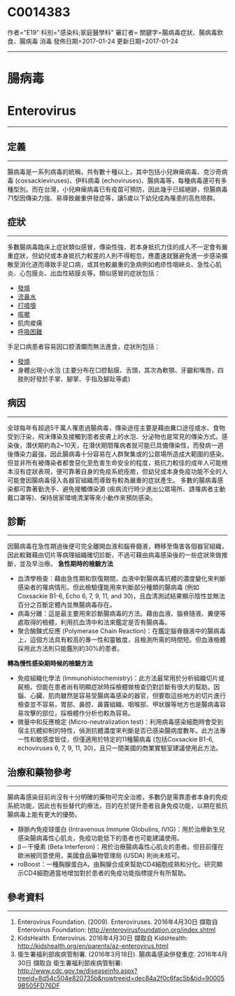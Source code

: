 # C0014383
作者="E19"
科別="感染科;家庭醫學科"
審訂者=
關鍵字=腸病毒症狀、腸病毒飲食、腸病毒 消毒
發佈日期=2017-01-24
更新日期=2017-01-24

----------
# 腸病毒
# Enterovirus
----------
## 定義
----------

腸病毒是一系列病毒的統稱，共有數十種以上，其中包括小兒麻痺病毒、克沙奇病毒 (coxsackieviruses)、伊科病毒 (echoviruses)、腸病毒等，每種病毒還可有多種型別。而在台灣，小兒麻痺病毒已有疫苗可預防，因此幾乎已經絕跡，但腸病毒71型因傳染力強、易導致嚴重併發症等，讓5歲以下幼兒成為罹患的高危險群。 

## 症狀
----------

多數腸病毒臨床上症狀類似感冒，傳染性強，若本身抵抗力佳的成人不一定會有嚴重症狀，但幼兒或本身抵抗力較差的人則不得輕忽，應盡速就醫避免進一步感染擴散至消化道而導致手足口病，或其他較嚴重的急病例如疱疹性咽峽炎、急性心肌炎、心包膜炎、出血性結膜炎等。類似感冒的症狀包括：

- [發燒](C0015967)
- [流鼻水](C0240557)
- [打噴嚏](C0037383)
- [咳嗽](C0010200)
- 肌肉痠痛
- [呼吸困難](C0013404)

手足口病患者容易因口腔潰爛而無法進食，症狀則包括：

- [發燒](C0015967)
- 身體出現小水泡 (主要分布在口腔黏膜、舌頭，其次為軟顎、牙齦和嘴唇，四肢則好發於手掌、腳掌、手指及腳趾等處)  
## 病因
----------

全球每年有超過5千萬人罹患過腸病毒，傳染途徑主要是藉由糞口途徑或水、食物受到汙染，飛沫傳染及接觸到患者皮膚上的水泡、分泌物也是常見的傳染方式。感染後，潛伏期約為2~10天，在潛伏期間罹病者就可能已具備傳染性，而發病一週後傳染力最強，因此腸病毒十分容易在人群聚集或的公眾場所造成大範圍的感染。 
但並非所有被傳染者都會惡化至危害生命安全的程度，抵抗力較佳的成年人可能根本沒有症狀表現，便可靠著自身的免疫系統痊癒，但幼兒或本身免疫功能不全的人可能會因腸病毒侵入各器官組織而導致有較為嚴重的症狀產生。
多數的腸病毒感染都可靠著勤洗手、避免接觸傳染源 (疾病流行時少進出公眾場所、請罹病者主動戴口罩等)、保持居家環境清潔等來小動作來預防感染。

## 診斷
----------

因腸病毒在急性期過後便可完全離開血液和腦脊髓液，轉移至傷害各個器官組織，因此較難藉由切片等病理組織確切診斷，不過可藉由病毒感染後的一些症狀來做推斷，並及早治療。
**急性期時的檢驗方法**

- 血清學檢查：藉由急性期和恢復期間，血液中對腸病毒抗體的濃度變化來判斷感染者的罹病情形。但此檢驗僅能用來判斷部分種類的腸病毒 (例如Coxsackie B1-6, Echo 6, 7, 9, 11, and 30)，且血清測試結果顯示陰性並無法百分之百斷定體內並無腸病毒存在。
- 病毒分離：這是最主要用來診斷腸病毒的方法。藉由血液、腦脊隨液、糞便等處取得的檢體，利用抗血清中和法來鑑定是否有腸病毒。
- 聚合酶鍊式反應 (Polymerase Chain Reaction)：在鑑定腦脊髓液中的腸病毒上，這個方法具有較高的專一性和靈敏度，且檢測所需的時間短。但血液檢體採用此方法則只能鑑別約30%的患者。

**轉為慢性感染期時候的檢驗方法**

- 免疫組織化學法 (Immunohistochemistry)：此方法最常用於分析組織切片或屍檢。但能在患者尚有明顯症狀時採檢體做檢查仍對診斷有很大的幫助。因腦、心臟、肌肉雖然是容易受腸病毒感染的器官，但要取這些地方的切片進行檢查並不容易，胃部、鼻腔、鼻竇組織、咽喉部、甲狀腺等地方也是腸病毒容易攻擊的部位，採檢體作分析也較為容易。
- 微量中和反應檢定 (Micro-neutralization test)：利用病毒感染細胞時會受到宿主抗體抑制的特性，偵測抗體濃度來判斷是否已感染腸病度數年。此方法專一性和敏感度皆佳，但僅適用於特定的11種腸病毒 (包括Coxsackie B1-6, echoviruses 6, 7, 9, 11, 30)，且只一間美國的商業實驗室建議使用此方法。 
## 治療和藥物參考
----------

腸病毒感染目前尚沒有十分明確的藥物可完全治癒，多數仍是需靠患者本身的免疫系統功能，因此也有些替代的療法，目的在於提升患者自身免疫功能，以期在抵抗腸病毒上能有更大的優勢。

- 靜脈內免疫球蛋白 (Intravenous Immune Globulins, IVIG)：用於治療新生兒感染腸病毒性心肌炎，免疫功能低下的患者也可能建議使用。
- β－干擾素 (Beta Interferon)：用於治療腸病毒性心肌炎的患者。但目前僅在歐洲被同意使用，美國食品藥物管理局 (USDA) 則尚未核可。
- roBoost：一種胸腺蛋白A，由胸腺合成來幫助CD4細胞成熟和分化。研究顯示CD4細胞適當地增加對於患者的免疫功能指標提升有所幫助。 
## 參考資料
----------
1. Enterovirus Foundation. (2009). Enteroviruses. 2016年4月30日 擷取自 Enterovirus Foundation:
  http://enterovirusfoundation.org/index.shtml
2. KidsHealth. Enterovirus. 2016年4月30日 擷取自 KidsHealth: 
  http://kidshealth.org/en/parents/az-enterovirus.html
3. 衛生署福利部疾病管制署. (2016年3月18日). 腸病毒感染併發重症. 2016年4月30日 擷取自 衛生署福利部疾病管制署:
  http://www.cdc.gov.tw/diseaseinfo.aspx?treeid=8d54c504e820735b&nowtreeid=dec84a2f0c6fac5b&tid=900059B505FD76DF

